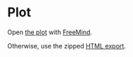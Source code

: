 # Plot

Open [the plot](plot.mm) with [FreeMind](http://freemind.sourceforge.net/wiki/index.php/Download#Download).

Otherwise, use the zipped [HTML export](plot.zip).
